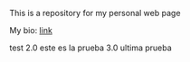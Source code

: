 This is a repository for my personal web page

My bio: [link](Bio.md)

test 2.0 este es la prueba 3.0 ultima prueba 
